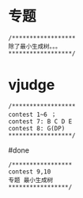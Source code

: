 
# 专题
```
/******************
除了最小生成树。。。
******************/
```
# vjudge
```
/******************
contest 1~6 ；
contest 7: B C D E
contest 8: G(DP)
******************/
```
#done
```
/*****************
contest 9,10
专题 最小生成树
*****************/
```
